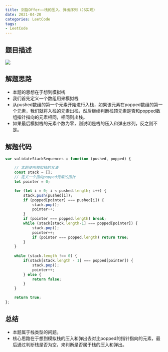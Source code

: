 ```yaml
---
title: 剑指Offer——栈的压入、弹出序列（JS实现）
date: 2021-04-20
categories: LeetCode
tags: 
- LeetCode
---
```

## 题目描述
![](https://img-blog.csdnimg.cn/img_convert/0b44be93fbf8e93686649f1fbeb39b44.png)

## 解题思路
* 本题的思想在于想到模拟栈
* 我们首先定义一个数组用来模拟栈
* 从pushed数组的第一个元素开始进行入栈，如果该元素在popped数组的第一个元素，我们就将入栈的元素出栈，然后继续判断栈顶元素是否和popped数组指针指向的元素相同，相同则出栈。
* 如果最后模拟栈的元素个数为零，则说明是栈的压入和弹出序列，反之则不是。

## 解题代码
```js
var validateStackSequences = function (pushed, popped) {

    // 本题使用模拟栈的写法
    const stack = [];
    // 定义一个指向popped元素的指针
    let pointer = 0;

    for (let i = 0; i < pushed.length; i++) {
        stack.push(pushed[i]);
        if (popped[pointer] === pushed[i]) {
            stack.pop();
            pointer++;
        }
        if (pointer === popped.length) break;
        while (stack[stack.length-1] === popped[pointer]) {
            stack.pop();
            pointer++;
            if (pointer === popped.length) return true;
        }
    }
    
    while (stack.length !== 0) {
        if(stack[stack.length - 1] === popped[pointer]) {
            stack.pop();
            pointer++;
        } else {
            return false;
        }  
    }

    return true;
};
```
## 总结
* 本题属于栈类型的问题。
* 核心思路在于想到模拟栈的压入和弹出去对比popped的指针指向的元素，最后通过判断栈是否为空，来判断是否属于栈的压入和弹出。
